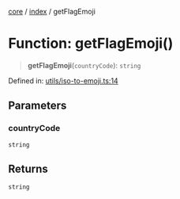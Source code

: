 [core](../../index.md) / [index](../index.md) / getFlagEmoji

# Function: getFlagEmoji()

> **getFlagEmoji**(`countryCode`): `string`

Defined in: [utils/iso-to-emoji.ts:14](https://github.com/arthur-plazanet/i18next-compose/blob/414e3002796ebfffec21fa588fa2eecc4fa22150/packages/core/src/utils/iso-to-emoji.ts#L14)

## Parameters

### countryCode

`string`

## Returns

`string`
